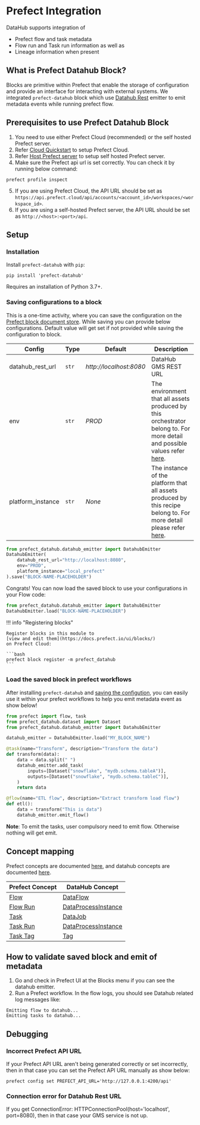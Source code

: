 # Prefect Integration

DataHub supports integration of

- Prefect flow and task metadata
- Flow run and Task run information as well as
- Lineage information when present

## What is Prefect Datahub Block?

Blocks are primitive within Prefect that enable the storage of configuration and provide an interface for interacting with external systems. We integrated `prefect-datahub` block which use [Datahub Rest](../../metadata-ingestion/sink_docs/datahub.md#datahub-rest) emitter to emit metadata events while running prefect flow.

## Prerequisites to use Prefect Datahub Block

1. You need to use either Prefect Cloud (recommended) or the self hosted Prefect server.
2. Refer [Cloud Quickstart](https://docs.prefect.io/latest/getting-started/quickstart/) to setup Prefect Cloud.
3. Refer [Host Prefect server](https://docs.prefect.io/latest/guides/host/) to setup self hosted Prefect server.
4. Make sure the Prefect api url is set correctly. You can check it by running below command:
```shell
prefect profile inspect
```
5. If you are using Prefect Cloud, the API URL should be set as `https://api.prefect.cloud/api/accounts/<account_id>/workspaces/<workspace_id>`.
6. If you are using a self-hosted Prefect server, the API URL should be set as `http://<host>:<port>/api`.

## Setup

### Installation

Install `prefect-datahub` with `pip`:

```shell
pip install 'prefect-datahub'
```

Requires an installation of Python 3.7+.

### Saving configurations to a block

This is a one-time activity, where you can save the configuration on the [Prefect block document store](https://docs.prefect.io/latest/concepts/blocks/#saving-blocks).
While saving you can provide below configurations. Default value will get set if not provided while saving the configuration to block.

Config | Type | Default | Description
--- | --- | --- | ---
datahub_rest_url | `str` | *http://localhost:8080* | DataHub GMS REST URL
env | `str` | *PROD* | The environment that all assets produced by this orchestrator belong to. For more detail and possible values refer [here](https://datahubproject.io/docs/graphql/enums/#fabrictype).
platform_instance | `str` | *None* | The instance of the platform that all assets produced by this recipe belong to. For more detail please refer [here](https://datahubproject.io/docs/platform-instances/).

```python
from prefect_datahub.datahub_emitter import DatahubEmitter
DatahubEmitter(
    datahub_rest_url="http://localhost:8080",
    env="PROD",
    platform_instance="local_prefect"
).save("BLOCK-NAME-PLACEHOLDER")
```

Congrats! You can now load the saved block to use your configurations in your Flow code:
 
```python
from prefect_datahub.datahub_emitter import DatahubEmitter
DatahubEmitter.load("BLOCK-NAME-PLACEHOLDER")
```

!!! info "Registering blocks"

    Register blocks in this module to
    [view and edit them](https://docs.prefect.io/ui/blocks/)
    on Prefect Cloud:

    ```bash
    prefect block register -m prefect_datahub
    ```

### Load the saved block in prefect workflows

After installing `prefect-datahub` and [saving the configution](#saving-configurations-to-a-block), you can easily use it within your prefect workflows to help you emit metadata event as show below!

```python
from prefect import flow, task
from prefect_datahub.dataset import Dataset
from prefect_datahub.datahub_emitter import DatahubEmitter

datahub_emitter = DatahubEmitter.load("MY_BLOCK_NAME")

@task(name="Transform", description="Transform the data")
def transform(data):
    data = data.split(" ")
    datahub_emitter.add_task(
        inputs=[Dataset("snowflake", "mydb.schema.tableA")],
        outputs=[Dataset("snowflake", "mydb.schema.tableC")],
    )
    return data

@flow(name="ETL flow", description="Extract transform load flow")
def etl():
    data = transform("This is data")
    datahub_emitter.emit_flow()
```

**Note**: To emit the tasks, user compulsory need to emit flow. Otherwise nothing will get emit.

## Concept mapping

Prefect concepts are documented [here](https://docs.prefect.io/latest/concepts/), and datahub concepts are documented [here](https://datahubproject.io/docs/what-is-datahub/datahub-concepts).

Prefect Concept | DataHub Concept
--- | ---
[Flow](https://docs.prefect.io/latest/concepts/flows/) | [DataFlow](https://datahubproject.io/docs/generated/metamodel/entities/dataflow/)
[Flow Run](https://docs.prefect.io/latest/concepts/flows/#flow-runs) | [DataProcessInstance](https://datahubproject.io/docs/generated/metamodel/entities/dataprocessinstance)
[Task](https://docs.prefect.io/latest/concepts/tasks/) | [DataJob](https://datahubproject.io/docs/generated/metamodel/entities/datajob/)
[Task Run](https://docs.prefect.io/latest/concepts/tasks/#tasks) | [DataProcessInstance](https://datahubproject.io/docs/generated/metamodel/entities/dataprocessinstance)
[Task Tag](https://docs.prefect.io/latest/concepts/tasks/#tags) | [Tag](https://datahubproject.io/docs/generated/metamodel/entities/tag/)


## How to validate saved block and emit of metadata

1. Go and check in Prefect UI at the Blocks menu if you can see the datahub emitter.
2. Run a Prefect workflow. In the flow logs, you should see Datahub related log messages like:

```
Emitting flow to datahub...
Emitting tasks to datahub...
```
## Debugging

### Incorrect Prefect API URL

If your Prefect API URL aren't being generated correctly or set incorrectly, then in that case you can set the Prefect API URL manually as show below:

```shell
prefect config set PREFECT_API_URL='http://127.0.0.1:4200/api'
```

### Connection error for Datahub Rest URL
If you get ConnectionError: HTTPConnectionPool(host='localhost', port=8080), then in that case your GMS service is not up.
